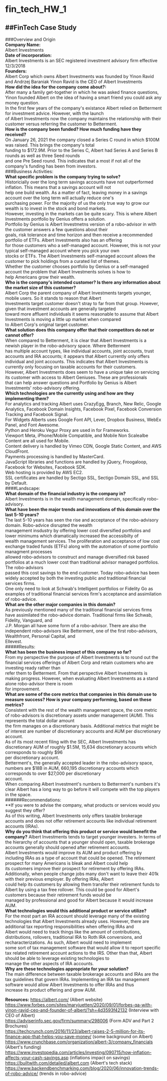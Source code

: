 # fin_tech_HW_1
##FinTech Case Study
---
###Overview and Origin  
**Company Name:**  
Albert Investments  
**Date of incorporation:**  
Albert Investments is an SEC registered investment advisory firm effective 12/3/2018  
**Founders:**  
Albert Corp which owns Albert Investments was founded by Yinon Ravid and Andrzej Baraniak Yinon Ravid is the CEO of Albert Investments  
**How did the idea for the company come about?:**  
After many a family get-together in which he was asked finance questions,  
Yinon founded Albert on the idea of having a smart friend you could ask any money question.  
In the first few years of the company's existance Albert relied on Betterment for investment advice. However, with the launch  
of Albert Investments now the company maintains the relationship with their customer versus referring the customer to Betterment.  
**How is the company been funded? How much funding have they received?**  
On January 26, 2021 the company closed a Series C round in which $100M was raised. This brings the company's total  
funding to $172.9M. Prior to the Series C, Albert had Series A and Series B rounds as well as three Seed rounds  
and one Pre Seed round. This indicates that a most if not all of the company's funding has been from investors.  
###Business Activities:  
**What specific problem is the company trying to solve?**  
Historicially over the long term savings accounts have not outperformed inflation. This means that a savings account will not  
help one build wealth. As a matter of fact, leaving money in a savings account over the long term will actually reduce one's  
purchasing power. For the majority of us the only true way to grow our wealth is to invest in the stock and bond markets.  
However, investing in the markets can be quite scary. This is where Albert Investments portfolio by Genius offers a solution.  
Portfolio by Genius is Albert Investmetns version of a robo-advisor in with the customer answers a few questions about their  
goals, risk tolerance and time horizon and then receive a recommended portfolio of ETFs. Albert Investments also has an offering  
for those customers who a self-managed account. However, this is not your typical self-managed account where you pick your own  
stocks or ETFs. The Albert Investments self-managed account allows the customer to pick holdings from a curated list of themes.  
Whether the customer chooses portfolio by Genius or a self-managed account the problem that Albert Investments solves is how to  
help Americans grow their wealth.  
**Who is the company's intended customer? Is there any information about the market size of this customer?**  
Albert Corp the parent company of Albert Investments targets younger, mobile users. So it stands to reason that Albert  
Investments target customer doesn't stray to far from that group. However, given that investment accounts are generally targeted  
toward more affluent individuals it seems reasonable to assume that Albert Investments is moving a little up market when compared  
to Albert Corp's original target customer.  
**What solution does this company offer that their competitors do not or cannot offer?**  
When compared to Betterment, it is clear that Albert Investments is a newish player in the robo-advisory space. Where Betterment  
has multiple account types, like individual accounts, joint accounts, trust accounts and IRA accounts; it appears that Albert currently only offers  
individual and joint accounts. This indicates that Albert Investments is currently only focusing on taxable accounts for their customers.  
However, Albert Investments does seem to have a unique take on servicing its customer with access to Albert Geniuses. These are professionals  
that can help answer questions and Portfolio by Genius is Albert Investments' robo-advisory offering.  
**Which technologies are the currently using and how are they implementing them?**  
For analytics and tracking Albert uses CrazyEgg, Branch, New Relic, Google Analytics, Facebook Domain Insights, Facebook Pixel, Facebook Conversion  
Tracking and Facebook Signal.  
For Widgets Alberts uses Google Font API, Lever, Dropbox Business, WebEx Panel, and Font Awesome.  
Python and Heroku Vegur Proxy are used in for Frameworks.  
Viewport Meta, iPhone/Mobile Compatible, and Mobile Non Scalealbe Content are all used for Mobile.  
Content delivery is handled by Vimeo CDN, Google Static Content, and AWS CloudFront.  
Payments processing is handled by MasterCard.  
JavaScript libraries and functions are handled by jQuery, Froogaloop, Facebook for Websites, Facebook SDK.  
Web hosting is provided by AWS EC2.  
SSL certificates are handled by Sectigo SSL, Sectigo Domain SSL, and SSL by Default.  
####Landscape:  
**What domain of the financial industry is the company in?**  
Albert Investments is in the wealth management domain, specifically robo-advisory.  
**What have been the major trends and innovations of this domain over the last 5-10 years?**  
The last 5-10 years has seen the rise and acceptance of the robo-advisory domain. Robo-advice disrupted the wealth  
management insdustry by offering lower cost diversified portfolios and lower minimums which dramatically increased the accessibilty of  
wealth management services. The proliferation and acceptance of low cost exchange traded funds (ETFs) along with the automation of some portfolio managment processes  
allowed robo-advisors to construct and manage diversified risk based portfolios at a much lower cost than traditional advisor managed portfolios. The robo-advisors  
passed this cost savings to the end customer. Today robo-advice has been widely accepted by both the investing public and traditional financial services firms.  
One only need to look at Schwab's Intelligent portfolios or Fidelity Go as examples of traditional financial services firm's acceptance and assimilation of robo-advice.  
**What are the other major companies in this domain?**  
As previously mentioned many of the traditional financial services firms have assimilated the robo-advice domain. Traditional firms like Schwab, Fidelity, Vanguard, and  
J.P. Morgan all have some form of a robo-advisor. There are also the independent robo-advisors like Betterment, one of the first robo-advisors, Wealthfront, Personal Capital, and  
Ellevest.  
#####Results:  
**What has been the business impact of this company so far?**  
From my perspective the purpose of Albert Investments is to round out the financial services offerings of Albert Corp and retain customers who are investing ready rather than  
refer them to Betterment. From that perspective Albert Investments is making progress. However, when evaluating Albert Investments as a stand alone robo-advisor there is room  
for improvement.  
**What are some of the core metrics that companies in this domain use to measure success? How is your company performing, based on these metrics?**  
Consistent with the rest of the wealth management space, the core metric of robo-advisors is discretionary assets under management (AUM). This represents the total dollar amount  
the firm manages on a discretionary basis. Additional metrics that might be of interest are number of discretionary accounts and AUM per discretionary account.  
As of its most recent filing with the SEC, Albert Investments has discretionary AUM of roughly $1.5M, 15,634 discretionary accounts which corresponds to roughly $96  
per discretionary account.  
Betterment's, the generally accepted leader in the robo-advisory space, numbers are $18B in AUM, 660,195 discretionary accounts which corresponds to over $27,000 per discretionary  
account.  
When comparing Albert Investment's numbers to Betterment's numbers it's clear Albert has a long way to go before it will compete with the top players in the space.  
######Recommendations:  
**If you were to advise the company, what products or services would you suggest they offer?  
As of this writing, Albert Investments only offers taxable brokerage accounts and does not offer retirement accounts like individual retirement accounts (IRAs).  
**Why do you think that offering this product or service would benefit the company?**
Albert Investments tends to target younger investers. In terms of the hierarchy of accounts that a younger should open, taxable brokerage accounts generally should opened after retirement accounts.  
Albert Investments would improve its AUM and product offering by including IRAs as a type of account that could be opened. The retirement prospect for many Americans is bleak and Albert could help  
its customers improve their prospect for retirement by offering IRAs. Additionally, when people change jobs many don't want to leave their 401k with their previous employer. By offering IRAs, Albert  
could help its customers by allowing them transfer their retirement funds to Albert by using a tax free rollover. This could be good for Albert's customers because their retirement funds would be  
managed by professional and good for Albert because it would increase AUM.  
**What technologies would this additional product or service utilize?**  
For the most part an IRA account should leverage many of the existing technologies that Albert Investments already uses. However, there are additional tax reporting responsibilities when offering IRAs and  
Albert would need to track things like the amount of contributions, distributions, rollovers, traditional IRA to Roth IRA conversions, and recharacterizations. As such, Albert would need to implement  
some sort of tax management software that would allow it to report specific tax related retirement account actions to the IRS. Other than that, Albert should be able to leverage existing technologies to  
manage the other aspects of IRA accounts.  
**Why are these technologies appropriate for your solution?**  
The main difference between taxable brokerage accounts and IRAs are the tax guidelines that govern IRAs. Implementing an IRA tax management software would allow Albert Investments to offer IRAs and thus  
increase its product offering and grow AUM.
  
        

**Resources:**
https://albert.com/ (Albert website)  
https://www.forbes.com/sites/maryjuetten/2020/09/01/forbes-qa-with-yinon-ravid-ceo-and-founder-of-albert/?sh=4d3593f42132 (Interview with CEO of Albert)  
https://adviserinfo.sec.gov/firm/summary/298006 (Form ADV and Part 2 Brochures)  
https://techcrunch.com/2016/11/23/albert-raises-2-5-million-for-its-finance-app-that-helps-you-save-money/ (some background on Albert)  
https://www.crunchbase.com/organization/albert-3/company_financials (Albert's funding)  
https://www.investopedia.com/articles/investing/090715/how-inflation-affects-your-cash-savings.asp (inflations impact on savings)  
https://builtwith.com/detailed/albert.com (Albert's tech stack)  
https://www.backendbenchmarking.com/blog/2020/06/innovation-trends-of-robo-advice/ (trends in robo-advice)